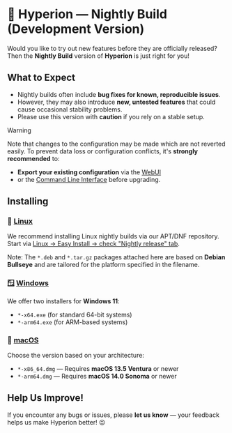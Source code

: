 # 🌙 Hyperion — Nightly Build (Development Version)

Would you like to try out new features before they are officially released?
Then the **Nightly Build** version of **Hyperion** is just right for you!

## What to Expect
- Nightly builds often include **bug fixes for known, reproducible issues**.
- However, they may also introduce **new, untested features** that could cause occasional stability problems.
- Please use this version with **caution** if you rely on a stable setup.

 > [!WARNING]
 > Note that changes to the configuration may be made which are not reverted easily. To prevent data loss or configuration conflicts, it's **strongly recommended** to:
 >  - **Export your existing configuration** via the [WebUI](https://docs.hyperion-project.org/user/Configuration.html#configuration-backup)
 >  - or the [Command Line Interface](https://docs.hyperion-project.org/user/advanced/CLI.html#command-line-interface) before upgrading.

## Installing

### 🐧 [Linux](https://docs.hyperion-project.org/user/gettingstarted/Linux.html)

We recommend installing Linux nightly builds via our APT/DNF repository. \
Start via [Linux -> Easy Install -> check "Nightly release" tab](https://docs.hyperion-project.org/user/gettingstarted/Linux.html).

Note: The `*.deb` and `*.tar.gz` packages attached here are based on **Debian Bullseye** and are tailored for the platform specified in the filename.

### 🪟 [Windows](https://docs.hyperion-project.org/user/gettingstarted/Windows.html)
We offer two installers for **Windows 11**:

- `*-x64.exe` (for standard 64-bit systems)
- `*-arm64.exe` (for ARM-based systems)

### 🍏 [macOS](https://docs.hyperion-project.org/user/gettingstarted/macOS.html)

Choose the version based on your architecture:

- `*-x86_64.dmg` — Requires **macOS 13.5 Ventura** or newer
- `*-arm64.dmg` — Requires **macOS 14.0 Sonoma** or newer

## Help Us Improve!

If you encounter any bugs or issues, please **let us know** — your feedback helps us make Hyperion better! :wink:
